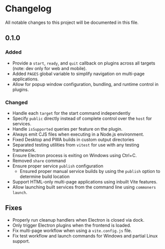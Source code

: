 # Changelog

All notable changes to this project will be documented in this file.

## 0.1.0
### Added
- Provide a `start`, `ready`, and `quit` callback on plugins across all targets (note: dev only for web and mobile).
- Added `PAGES` global variable to simplify navigation on multi-page applications.
- Allow for popup window configuration, bundling, and runtime control in plugins.

### Changed
- Handle each `target` for the start command independently
- Specify `public` directly instead of complete control over the `host` for services.
- Handle `isSupported` queries per feature on the plugin. 
- Always emit CJS files when executing in a Node.js environment.
- Fixed Desktop and PWA builds in custom output directories
- Separated testing utilities from `vitest` for use with any testing framework.
- Ensure Electron process is exiting on Windows using Ctrl+C.
- Removed `share` command
- Ensure proper service `publish` configuration
    - Ensured proper manual service builds by using the `publish` option to determine build location
- Support HTML-only multi-page applications using inbuilt Vite features.
- Allow launching built services from the command line using `commoners launch`.

## Fixes
- Properly run cleanup handlers when Electron is closed via dock.
- Only trigger Electron plugins when the frontend is loaded. 
- Fix multi-page workflow when using a `vite.config.js` file.
- Fix test workflow and launch commands for Windows and partial Linux support.

